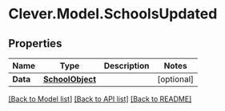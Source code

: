 # Clever.Model.SchoolsUpdated
## Properties

Name | Type | Description | Notes
------------ | ------------- | ------------- | -------------
**Data** | [**SchoolObject**](SchoolObject.md) |  | [optional] 

[[Back to Model list]](../README.md#documentation-for-models) [[Back to API list]](../README.md#documentation-for-api-endpoints) [[Back to README]](../README.md)

